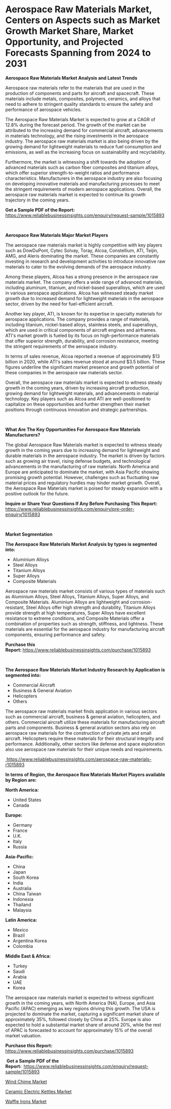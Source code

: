 <p><h1>Aerospace Raw Materials Market, Centers on Aspects such as Market Growth Market Share, Market Opportunity, and Projected Forecasts Spanning from 2024 to 2031</h1></p><p><strong>Aerospace Raw Materials Market Analysis and Latest Trends</strong></p>
<p><p>Aerospace raw materials refer to the materials that are used in the production of components and parts for aircraft and spacecraft. These materials include metals, composites, polymers, ceramics, and alloys that need to adhere to stringent quality standards to ensure the safety and performance of aerospace vehicles.</p><p>The Aerospace Raw Materials Market is expected to grow at a CAGR of 12.8% during the forecast period. The growth of the market can be attributed to the increasing demand for commercial aircraft, advancements in materials technology, and the rising investments in the aerospace industry. The aerospace raw materials market is also being driven by the growing demand for lightweight materials to reduce fuel consumption and emissions, as well as the increasing focus on sustainability and recyclability.</p><p>Furthermore, the market is witnessing a shift towards the adoption of advanced materials such as carbon fiber composites and titanium alloys, which offer superior strength-to-weight ratios and performance characteristics. Manufacturers in the aerospace industry are also focusing on developing innovative materials and manufacturing processes to meet the stringent requirements of modern aerospace applications. Overall, the aerospace raw materials market is expected to continue its growth trajectory in the coming years.</p></p>
<p><strong>Get a Sample PDF of the Report:&nbsp;</strong> <a href="https://www.reliablebusinessinsights.com/enquiry/request-sample/1015893">https://www.reliablebusinessinsights.com/enquiry/request-sample/1015893</a></p>
<p>&nbsp;</p>
<p><strong>Aerospace Raw Materials Major Market Players</strong></p>
<p><p>The aerospace raw materials market is highly competitive with key players such as DowDuPont, Cytec Solvay, Toray, Alcoa, Constellium, ATI, Teijin, AMG, and Aleris dominating the market. These companies are constantly investing in research and development activities to introduce innovative raw materials to cater to the evolving demands of the aerospace industry.</p><p>Among these players, Alcoa has a strong presence in the aerospace raw materials market. The company offers a wide range of advanced materials, including aluminum, titanium, and nickel-based superalloys, which are used in various aerospace applications. Alcoa has witnessed steady market growth due to increased demand for lightweight materials in the aerospace sector, driven by the need for fuel-efficient aircraft.</p><p>Another key player, ATI, is known for its expertise in specialty materials for aerospace applications. The company provides a range of materials, including titanium, nickel-based alloys, stainless steels, and superalloys, which are used in critical components of aircraft engines and airframes. ATI's market growth is fueled by its focus on high-performance materials that offer superior strength, durability, and corrosion resistance, meeting the stringent requirements of the aerospace industry.</p><p>In terms of sales revenue, Alcoa reported a revenue of approximately $13 billion in 2020, while ATI's sales revenue stood at around $3.5 billion. These figures underline the significant market presence and growth potential of these companies in the aerospace raw materials sector.</p><p>Overall, the aerospace raw materials market is expected to witness steady growth in the coming years, driven by increasing aircraft production, growing demand for lightweight materials, and advancements in material technology. Key players such as Alcoa and ATI are well-positioned to capitalize on these opportunities and further strengthen their market positions through continuous innovation and strategic partnerships.</p></p>
<p>&nbsp;</p>
<p><strong>What Are The Key Opportunities For Aerospace Raw Materials Manufacturers?</strong></p>
<p><p>The global Aerospace Raw Materials market is expected to witness steady growth in the coming years due to increasing demand for lightweight and durable materials in the aerospace industry. The market is driven by factors such as growing air travel, rising defense budgets, and technological advancements in the manufacturing of raw materials. North America and Europe are anticipated to dominate the market, with Asia Pacific showing promising growth potential. However, challenges such as fluctuating raw material prices and regulatory hurdles may hinder market growth. Overall, the Aerospace Raw Materials market is poised for steady expansion with a positive outlook for the future.</p></p>
<p><strong>Inquire or Share Your Questions If Any Before Purchasing This Report:</strong> <a href="https://www.reliablebusinessinsights.com/enquiry/pre-order-enquiry/1015893">https://www.reliablebusinessinsights.com/enquiry/pre-order-enquiry/1015893</a></p>
<p>&nbsp;</p>
<p><strong>Market Segmentation</strong></p>
<p><strong>The Aerospace Raw Materials Market Analysis by types is segmented into:</strong></p>
<p><ul><li>Aluminium Alloys</li><li>Steel Alloys</li><li>Titanium Alloys</li><li>Super Alloys</li><li>Composite Materials</li></ul></p>
<p><p>Aerospace raw materials market consists of various types of materials such as Aluminium Alloys, Steel Alloys, Titanium Alloys, Super Alloys, and Composite Materials. Aluminium Alloys are lightweight and corrosion-resistant, Steel Alloys offer high strength and durability, Titanium Alloys provide strength at high temperatures, Super Alloys have excellent resistance to extreme conditions, and Composite Materials offer a combination of properties such as strength, stiffness, and lightness. These materials are essential for the aerospace industry for manufacturing aircraft components, ensuring performance and safety.</p></p>
<p><strong>Purchase this Report:&nbsp;</strong><a href="https://www.reliablebusinessinsights.com/purchase/1015893">https://www.reliablebusinessinsights.com/purchase/1015893</a></p>
<p>&nbsp;</p>
<p><strong>The Aerospace Raw Materials Market Industry Research by Application is segmented into:</strong></p>
<p><ul><li>Commercial Aircraft</li><li>Business & General Aviation</li><li>Helicopters</li><li>Others</li></ul></p>
<p><p>The aerospace raw materials market finds application in various sectors such as commercial aircraft, business & general aviation, helicopters, and others. Commercial aircraft utilize these materials for manufacturing aircraft parts and components. Business & general aviation sectors also rely on aerospace raw materials for the construction of private jets and small aircraft. Helicopters require these materials for their structural integrity and performance. Additionally, other sectors like defense and space exploration also use aerospace raw materials for their unique needs and requirements.</p></p>
<p><a href="https://www.reliablebusinessinsights.com/aerospace-raw-materials-r1015893">&nbsp;https://www.reliablebusinessinsights.com/aerospace-raw-materials-r1015893</a></p>
<p><strong>In terms of Region, the Aerospace Raw Materials Market Players available by Region are:</strong></p>
<p>
    <p> <strong> North America: </strong>
        <ul>
            <li>United States</li>
            <li>Canada</li>
        </ul>
        </p> 
    <p> <strong> Europe: </strong>
        <ul>
            <li>Germany</li>
            <li>France</li>
            <li>U.K.</li>
            <li>Italy</li>
            <li>Russia</li>
        </ul>
        </p> 
    <p> <strong> Asia-Pacific: </strong>
        <ul>
            <li>China</li>
            <li>Japan</li>
            <li>South Korea</li>
            <li>India</li>
            <li>Australia</li>
            <li>China Taiwan</li>
            <li>Indonesia</li>
            <li>Thailand</li>
            <li>Malaysia</li>
        </ul>
        </p> 
    <p> <strong> Latin America: </strong>
        <ul>
            <li>Mexico</li>
            <li>Brazil</li>
            <li>Argentina Korea</li>
            <li>Colombia</li>
        </ul>
        </p> 
    <p> <strong> Middle East & Africa: </strong>
        <ul>
            <li>Turkey</li>
            <li>Saudi</li>
            <li>Arabia</li>
            <li>UAE</li>
            <li>Korea</li>
        </ul>
    </p>
    </p>
<p><p>The aerospace raw materials market is expected to witness significant growth in the coming years, with North America (NA), Europe, and Asia Pacific (APAC) emerging as key regions driving this growth. The USA is projected to dominate the market, capturing a significant market share of approximately 35%, followed closely by China at 25%. Europe is also expected to hold a substantial market share of around 20%, while the rest of APAC is forecasted to account for approximately 15% of the overall market valuation.</p></p>
<p><strong>Purchase this Report: </strong><a href="https://www.reliablebusinessinsights.com/purchase/1015893">https://www.reliablebusinessinsights.com/purchase/1015893</a></p>
<p>&nbsp;<strong>Get a Sample PDF of the Report:&nbsp;&nbsp;</strong><a href="https://www.reliablebusinessinsights.com/enquiry/request-sample/1015893">https://www.reliablebusinessinsights.com/enquiry/request-sample/1015893</a></p>
<p><strong></strong></p>
<p><p><a href="https://github.com/ValentineMike02/Market-Research-Report-List-1/blob/main/wind-chime-market.md">Wind Chime Market</a></p><p><a href="https://github.com/ochgvvcj16/Market-Research-Report-List-1/blob/main/ceramic-electric-kettles-market.md">Ceramic Electric Kettles Market</a></p><p><a href="https://github.com/JosephMorgnlvXXff/Market-Research-Report-List-1/blob/main/waffle-irons-market.md">Waffle Irons Market</a></p></p>